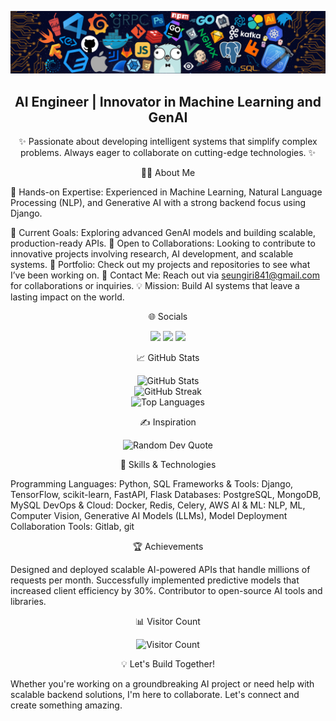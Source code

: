 <p align="center"> <img src="https://raw.githubusercontent.com/KevinPatel04/KevinPatel04/master/header.png" alt="Header Image"> </p> <h2 align="center">AI Engineer | Innovator in Machine Learning and GenAI</h2> <p align="center">✨ Passionate about developing intelligent systems that simplify complex problems. Always eager to collaborate on cutting-edge technologies. ✨</p>

<p align="center">👨‍💻 About Me</p>
🌱 Hands-on Expertise: Experienced in Machine Learning, Natural Language Processing (NLP), and Generative AI with a strong backend focus using Django.

🚀 Current Goals: Exploring advanced GenAI models and building scalable, production-ready APIs.
🤝 Open to Collaborations: Looking to contribute to innovative projects involving research, AI development, and scalable systems.
📂 Portfolio: Check out my projects and repositories to see what I’ve been working on.
💌 Contact Me: Reach out via seungiri841@gmail.com for collaborations or inquiries.
💡 Mission: Build AI systems that leave a lasting impact on the world.

<p align="center">🌐 Socials</p>
<p align="center"> <a href="https://linkedin.com/in/sunil-giri77"><img src="https://img.shields.io/badge/LinkedIn-%230077B5.svg?logo=linkedin&logoColor=white"></a> <a href="https://www.instagram.com/thenameissunil7/"><img src="https://img.shields.io/badge/Instagram-%23E4405F.svg?logo=instagram&logoColor=white"></a> <a href="https://twitter.com/sunilgiri77"><img src="https://img.shields.io/badge/Twitter-%231DA1F2.svg?logo=twitter&logoColor=white"></a> </p>

<p align="center">📈 GitHub Stats</p>
<p align="center"> <img src="https://github-readme-stats.vercel.app/api?username=sunilgiri7&theme=dark&hide_border=true&include_all_commits=false&count_private=false" alt="GitHub Stats"><br/> <img src="https://github-readme-streak-stats.herokuapp.com/?user=sunilgiri7&theme=dark&hide_border=true" alt="GitHub Streak"><br/> <img src="https://github-readme-stats.vercel.app/api/top-langs/?username=sunilgiri7&theme=dark&hide_border=true&include_all_commits=false&count_private=false&layout=compact" alt="Top Languages"> </p>
<p align="center">✍️ Inspiration</p>
<p align="center"> <img src="https://quotes-github-readme.vercel.app/api?type=horizontal&theme=radical" alt="Random Dev Quote"> </p>

<p align="center">🚀 Skills & Technologies</p>
Programming Languages: Python, SQL
Frameworks & Tools: Django, TensorFlow, scikit-learn, FastAPI, Flask
Databases: PostgreSQL, MongoDB, MySQL
DevOps & Cloud: Docker, Redis, Celery, AWS
AI & ML: NLP, ML, Computer Vision, Generative AI Models (LLMs), Model Deployment
Collaboration Tools: Gitlab, git

<p align="center">🏆 Achievements</p>
Designed and deployed scalable AI-powered APIs that handle millions of requests per month.
Successfully implemented predictive models that increased client efficiency by 30%.
Contributor to open-source AI tools and libraries.

<p align="center">📊 Visitor Count</p>
<p align="center"> <img src="https://visitcount.itsvg.in/api?id=sunilgiri7&icon=2&color=0" alt="Visitor Count"> </p>

<p align="center">💡 Let's Build Together!</p>
Whether you're working on a groundbreaking AI project or need help with scalable backend solutions, I'm here to collaborate. Let's connect and create something amazing.

